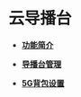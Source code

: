 # 云导播台<a name="live_01_0027"></a>

-   **[功能简介](功能简介.md)**  

-   **[导播台管理](导播台管理.md)**  

-   **[5G背包设置](5G背包设置.md)**  


